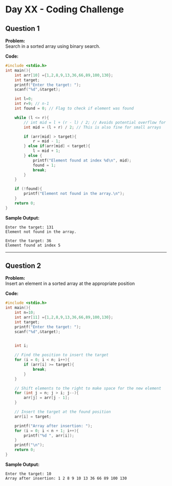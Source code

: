 # Day XX - Coding Challenge

## Question 1  
**Problem:**  
Search in a sorted array using binary search.

**Code:**  
```c
#include <stdio.h>
int main(){
    int arr[10] ={1,2,8,9,13,36,66,89,100,130};
    int target;
    printf("Enter the target: ");
    scanf("%d",&target);

    int l=0;
    int r=9; // n-1
    int found = 0; // Flag to check if element was found

    while (l <= r){
        // int mid = l + (r - l) / 2; // Avoids potential overflow for large l and r
        int mid = (l + r) / 2; // This is also fine for small arrays

        if (arr[mid] > target){
            r = mid - 1;
        } else if(arr[mid] < target){
            l = mid + 1;
        } else {
            printf("Element found at index %d\n", mid);
            found = 1;
            break;
        }
    }

    if (!found){
        printf("Element not found in the array.\n");
    }
    return 0;
}
```

**Sample Output:**  
```
Enter the target: 131
Element not found in the array.

Enter the target: 36
Element found at index 5
```

---

## Question 2  
**Problem:**  
Insert an element in a sorted array at the appropriate position

**Code:**  
```c
#include <stdio.h>
int main(){
    int n=10;
    int arr[11] ={1,2,8,9,13,36,66,89,100,130};
    int target;
    printf("Enter the target: ");
    scanf("%d",&target);

    
    int i;

    // Find the position to insert the target
    for (i = 0; i < n; i++){
        if (arr[i] >= target){
            break;
        }
    }

    // Shift elements to the right to make space for the new element
    for (int j = n; j > i; j--){
        arr[j] = arr[j - 1];
    }

    // Insert the target at the found position
    arr[i] = target;

    printf("Array after insertion: ");
    for (i = 0; i < n + 1; i++){
        printf("%d ", arr[i]);
    }
    printf("\n");
    return 0;
}
```

**Sample Output:**  
```
Enter the target: 10
Array after insertion: 1 2 8 9 10 13 36 66 89 100 130 
```

